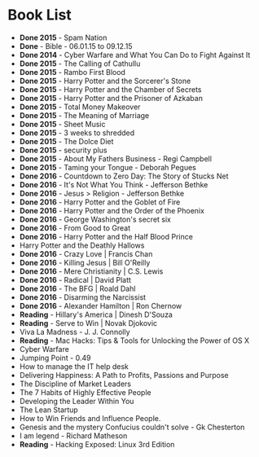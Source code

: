 # Book List

- **Done 2015** - Spam Nation
- **Done** - Bible - 06.01.15 to 09.12.15
- **Done 2014** - Cyber Warfare and What You Can Do to Fight Against It
- **Done 2015**  - The Calling of Cathullu
- **Done 2015** - Rambo First Blood
- **Done 2015** - Harry Potter and the Sorcerer's Stone
- **Done 2015** - Harry Potter and the Chamber of Secrets
- **Done 2015** - Harry Potter and the Prisoner of Azkaban
- **Done 2015** - Total Money Makeover
- **Done 2015** - The Meaning of Marriage
- **Done 2015** - Sheet Music
- **Done 2015** - 3 weeks to shredded
- **Done 2015** - The Dolce Diet
- **Done 2015** - security plus
- **Done 2015** - About My Fathers Business - Regi Campbell
- **Done 2015** - Taming your Tongue - Deborah Pegues
- **Done 2016** - Countdown to Zero Day: The Story of Stucks Net
- **Done 2016** - It's Not What You Think - Jefferson Bethke
- **Done 2016** - Jesus > Religion - Jefferson Bethke
- **Done 2016** - Harry Potter and the Goblet of Fire
- **Done 2016** - Harry Potter and the Order of the Phoenix
- **Done 2016** - George Washington's secret six
- **Done 2016** - From Good to Great
- **Done 2016** - Harry Potter and the Half Blood Prince
- Harry Potter and the Deathly Hallows
- **Done 2016** - Crazy Love | Francis Chan
- **Done 2016** - Killing Jesus | Bill O'Reilly
- **Done 2016** - Mere Christianity | C.S. Lewis
- **Done 2016** - Radical | David Platt  
- **Done 2016** - The BFG | Roald Dahl
- **Done 2016** - Disarming the Narcissist
- **Done 2016** - Alexander Hamilton | Ron Chernow
- **Reading** - Hillary's America | Dinesh D'Souza
- **Reading** - Serve to Win | Novak Djokovic
- Viva La Madness - J. J. Connolly
- **Reading** - Mac Hacks: Tips & Tools for Unlocking the Power of OS X
- Cyber Warfare
- Jumping Point - 0.49
- How to manage the IT help desk
- Delivering Happiness: A Path to Profits, Passions and Purpose
- The Discipline of Market Leaders
- The 7 Habits of Highly Effective People
- Developing the Leader Within You
- The Lean Startup
- How to Win Friends and Influence People.
- Genesis and the mystery Confucius couldn't solve - Gk Chesterton
- I am legend - Richard Matheson
- **Reading** - Hacking Exposed: Linux 3rd Edition
